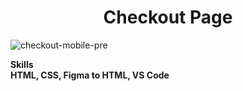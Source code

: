 <h1 align="center">Checkout Page</h1>

![checkout-mobile-pre](https://user-images.githubusercontent.com/111642391/229934566-79bf7a9f-81c1-4e6e-ada5-7619b71d66c7.png)

<b>
Skills <br>
HTML, CSS, Figma to HTML, VS Code
</b>
